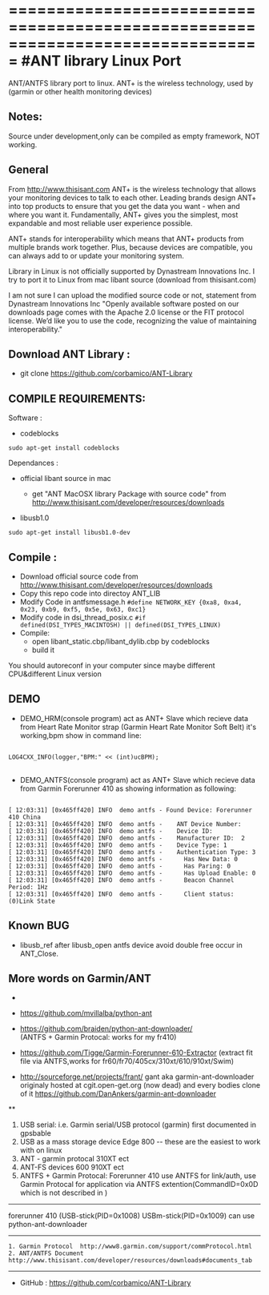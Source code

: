 ===============================================================================
#ANT library Linux Port
===============================================================================
ANT/ANTFS library port to linux. ANT+ is the wireless technology, used by (garmin or other health monitoring devices)

Notes:
-------
Source under development,only can be compiled as empty framework, NOT working.


General
-------
From http://www.thisisant.com
ANT+ is the wireless technology that allows your monitoring devices to talk to each other. Leading brands design ANT+ into top products to ensure that you get the data you want -  when and where you want it. Fundamentally, ANT+ gives you the simplest, most expandable and most reliable user experience possible.

ANT+ stands for interoperability which means that ANT+ products from multiple brands work together. Plus, because devices are compatible, you can always add to or update your monitoring system.

Library in Linux is not officially supported by Dynastream Innovations Inc. I try to port it to Linux from mac libant source (download from thisisant.com)

 I am not sure I can upload the modified source code or not, statement from Dynastream Innovations Inc
"Openly available software posted on our downloads page comes with the Apache 2.0 license or the FIT protocol license. We’d like you to use the code, recognizing the value of maintaining interoperability."


Download ANT Library :
-------
   + git clone https://github.com/corbamico/ANT-Library


COMPILE REQUIREMENTS:
-------
Software :

   + codeblocks
<pre><code>sudo apt-get install codeblocks
</code></pre>

Dependances :
   + official libant source in mac
     - get "ANT MacOSX library Package with source code" from http://www.thisisant.com/developer/resources/downloads

   + libusb1.0
<pre><code>sudo apt-get install libusb1.0-dev</code></pre>


Compile :
---------
   + Download official source code from http://www.thisisant.com/developer/resources/downloads
   + Copy this repo code into directoy ANT_LIB
   + Modify Code in antfsmessage.h
   <code>#define NETWORK_KEY                    {0xa8, 0xa4, 0x23, 0xb9, 0xf5, 0x5e, 0x63, 0xc1} </code>
   + Modify code in dsi_thread_posix.c
   <code>#if defined(DSI_TYPES_MACINTOSH) || defined(DSI_TYPES_LINUX)</code>
   + Compile:
     - open libant_static.cbp/libant_dylib.cbp by codeblocks
     - build it

You should autoreconf in your computer since maybe different CPU&different Linux version

DEMO
---------
   + DEMO_HRM(console program) act as ANT+ Slave which recieve data from Heart Rate Monitor strap (Garmin Heart Rate Monitor Soft Belt)
it's working,bpm show in command line:
<pre>
<code>
LOG4CXX_INFO(logger,"BPM:" << (int)ucBPM);
</code>
</pre>

   + DEMO_ANTFS(console program) act as ANT+ Slave which recieve data from Garmin Forerunner 410 as showing information as following:
<pre><code>
[ 12:03:31] [0x465ff420] INFO  demo antfs - Found Device: Forerunner 410 China
[ 12:03:31] [0x465ff420] INFO  demo antfs -    ANT Device Number: 
[ 12:03:31] [0x465ff420] INFO  demo antfs -    Device ID:  
[ 12:03:31] [0x465ff420] INFO  demo antfs -    Manufacturer ID:  2
[ 12:03:31] [0x465ff420] INFO  demo antfs -    Device Type: 1
[ 12:03:31] [0x465ff420] INFO  demo antfs -    Authentication Type: 3
[ 12:03:31] [0x465ff420] INFO  demo antfs -      Has New Data: 0
[ 12:03:31] [0x465ff420] INFO  demo antfs -      Has Paring: 0
[ 12:03:31] [0x465ff420] INFO  demo antfs -      Has Upload Enable: 0
[ 12:03:31] [0x465ff420] INFO  demo antfs -      Beacon Channel Period: 1Hz
[ 12:03:31] [0x465ff420] INFO  demo antfs -      Client status: (0)Link State
</code></pre>


Known BUG
--------
   + libusb_ref after libusb_open antfs device avoid double free occur in ANT_Close.


More words on Garmin/ANT
---------
*
 + https://github.com/mvillalba/python-ant
 
 + https://github.com/braiden/python-ant-downloader/        
   (ANTFS + Garmin Protocal: works for my fr410)
 
 + https://github.com/Tigge/Garmin-Forerunner-610-Extractor 
   (extract fit file via ANTFS,works for fr60/fr70/405cx/310xt/610/910xt/Swim)
 
 + http://sourceforge.net/projects/frant/
gant aka garmin-ant-downloader originaly hosted at cgit.open-get.org (now dead) and every bodies clone of it https://github.com/DanAnkers/garmin-ant-downloader



**
 1. USB serial: i.e. Garmin serial/USB protocol (garmin) first documented in gpsbable
 2. USB as a mass storage device Edge 800 -- these are the easiest to work with on linux
 3. ANT - garmin protocal 310XT ect
 4. ANT-FS devices 600 910XT ect
 5. ANTFS + Garmin Protocal: Forerunner 410 use ANTFS for link/auth, use Garmin Protocal for application via ANTFS extention(CommandID=0x0D which is not described in <ANT File Share Technology.pdf>)
 

***
forerunner 410 (USB-stick(PID=0x1008) USBm-stick(PID=0x1009) can use python-ant-downloader

****
	1. Garmin Protocol  http://www8.garmin.com/support/commProtocol.html
    2. ANT/ANTFS Document  http://www.thisisant.com/developer/resources/downloads#documents_tab


--------
- GitHub : https://github.com/corbamico/ANT-Library


